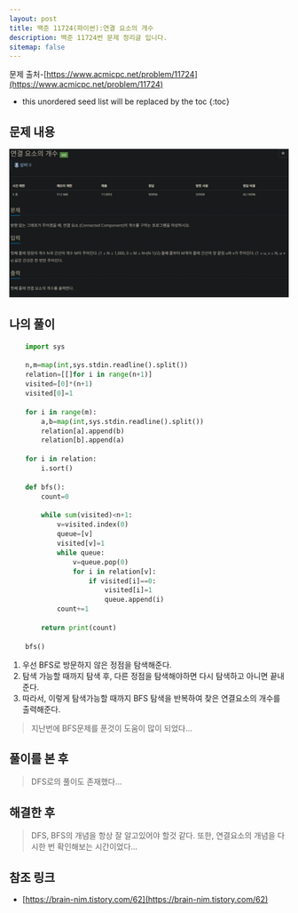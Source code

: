 ```yaml
---
layout: post
title: 백준 11724(파이썬):연결 요소의 개수
description: 백준 11724번 문제 정리글 입니다.
sitemap: false
---
```


문제 출처-[https://www.acmicpc.net/problem/11724](https://www.acmicpc.net/problem/11724)

* this unordered seed list will be replaced by the toc
{:toc}

## 문제 내용

![백준 11724번](/assets/img/blog/bj11724.png)

## 나의 풀이

```python
    import sys

    n,m=map(int,sys.stdin.readline().split())
    relation=[[]for i in range(n+1)]
    visited=[0]*(n+1)
    visited[0]=1

    for i in range(m):
        a,b=map(int,sys.stdin.readline().split())
        relation[a].append(b)
        relation[b].append(a)

    for i in relation:
        i.sort()

    def bfs():
        count=0

        while sum(visited)<n+1:
            v=visited.index(0)
            queue=[v]
            visited[v]=1
            while queue:
                v=queue.pop(0)
                for i in relation[v]:
                    if visited[i]==0:
                        visited[i]=1
                        queue.append(i)
            count+=1
            
        return print(count)

    bfs()
```

1. 우선 BFS로 방문하지 않은 정점을 탐색해준다.
2. 탐색 가능할 때까지 탐색 후, 다른 정점을 탐색해야하면 다시 탐색하고 아니면 끝내준다.
3. 따라서, 이렇게 탐색가능할 때까지 BFS 탐색을 반복하여 찾은 연결요소의 개수를 출력해준다.

>지난번에 BFS문제를 푼것이 도움이 많이 되었다…

## 풀이를 본 후

>DFS로의 풀이도 존재했다…

## 해결한 후

> DFS, BFS의 개념을 항상 잘 알고있어야 할것 같다. 또한, 연결요소의 개념을 다시한 번 확인해보는 시간이었다…

## **참조 링크**

- [https://brain-nim.tistory.com/62](https://brain-nim.tistory.com/62)